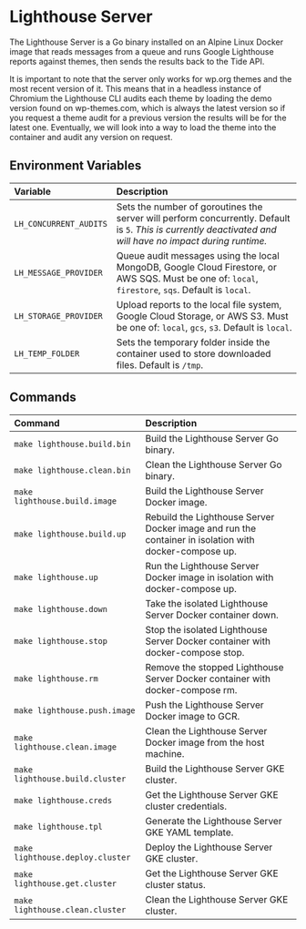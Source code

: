 # Lighthouse Server

The Lighthouse Server is a Go binary installed on an Alpine Linux Docker image that reads messages from a queue and runs Google Lighthouse reports against themes, then sends the results back to the Tide API.

It is important to note that the server only works for wp.org themes and the most recent version of it. This means that in a headless instance of Chromium the Lighthouse CLI audits each theme by loading the demo version found on wp-themes.com, which is always the latest version so if you request a theme audit for a previous version the results will be for the latest one. Eventually, we will look into a way to load the theme into the container and audit any version on request.

## Environment Variables

| Variable | Description |
| :--- | :--- |
| `LH_CONCURRENT_AUDITS` | Sets the number of goroutines the server will perform concurrently. Default is `5`. _This is currently deactivated and will have no impact during runtime._ |
| `LH_MESSAGE_PROVIDER` | Queue audit messages using the local MongoDB, Google Cloud Firestore, or AWS SQS. Must be one of: `local`, `firestore`, `sqs`. Default is `local`. |
| `LH_STORAGE_PROVIDER` | Upload reports to the local file system, Google Cloud Storage, or AWS S3. Must be one of: `local`, `gcs`, `s3`. Default is `local`. |
| `LH_TEMP_FOLDER` | Sets the temporary folder inside the container used to store downloaded files. Default is `/tmp`. |

## Commands

| Command | Description |
| :--- | :--- |
| `make lighthouse.build.bin` | Build the Lighthouse Server Go binary. |
| `make lighthouse.clean.bin` | Clean the Lighthouse Server Go binary. |
| `make lighthouse.build.image` | Build the Lighthouse Server Docker image. |
| `make lighthouse.build.up` | Rebuild the Lighthouse Server Docker image and run the container in isolation with docker-compose up. |
| `make lighthouse.up` | Run the Lighthouse Server Docker image in isolation with docker-compose up. |
| `make lighthouse.down` | Take the isolated Lighthouse Server Docker container down. |
| `make lighthouse.stop` | Stop the isolated Lighthouse Server Docker container with docker-compose stop. |
| `make lighthouse.rm` | Remove the stopped Lighthouse Server Docker container with docker-compose rm. |
| `make lighthouse.push.image` | Push the Lighthouse Server Docker image to GCR. |
| `make lighthouse.clean.image` | Clean the Lighthouse Server Docker image from the host machine. |
| `make lighthouse.build.cluster` | Build the Lighthouse Server GKE cluster. |
| `make lighthouse.creds` | Get the Lighthouse Server GKE cluster credentials. |
| `make lighthouse.tpl` | Generate the Lighthouse Server GKE YAML template. |
| `make lighthouse.deploy.cluster` | Deploy the Lighthouse Server GKE cluster. |
| `make lighthouse.get.cluster` | Get the Lighthouse Server GKE cluster status. |
| `make lighthouse.clean.cluster` | Clean the Lighthouse Server GKE cluster. |